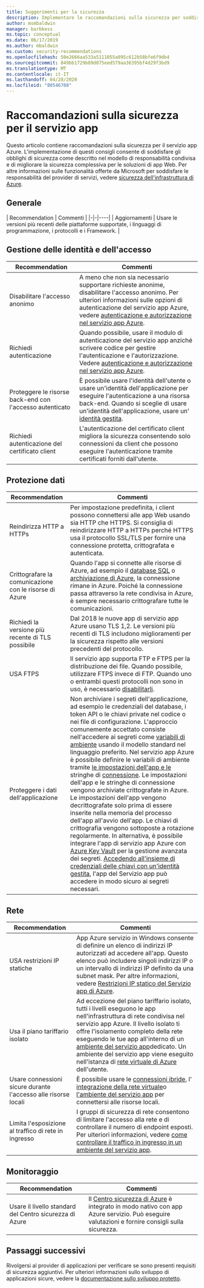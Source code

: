 ```yaml
---
title: Suggerimenti per la sicurezza
description: Implementare le raccomandazioni sulla sicurezza per soddisfare gli obblighi di sicurezza come indicato nel modello di responsabilità condivisa. Migliorare la sicurezza dell'app.
author: msmbaldwin
manager: barbkess
ms.topic: conceptual
ms.date: 06/17/2019
ms.author: mbaldwin
ms.custom: security-recommendations
ms.openlocfilehash: 50e2666aa533a5111055a095c612b58bfe6f9db4
ms.sourcegitcommit: 849bb1729b89d075eed579aa36395bf4d29f3bd9
ms.translationtype: MT
ms.contentlocale: it-IT
ms.lasthandoff: 04/28/2020
ms.locfileid: "80546708"
---
```

# <a name="security-recommendations-for-app-service"></a>Raccomandazioni sulla sicurezza per il servizio app

Questo articolo contiene raccomandazioni sulla sicurezza per il servizio app Azure. L'implementazione di questi consigli consente di soddisfare gli obblighi di sicurezza come descritto nel modello di responsabilità condivisa e di migliorare la sicurezza complessiva per le soluzioni di app Web. Per altre informazioni sulle funzionalità offerte da Microsoft per soddisfare le responsabilità del provider di servizi, vedere [sicurezza dell'infrastruttura di Azure](../security/fundamentals/infrastructure.md).

## <a name="general"></a>Generale

| Recommendation | Commenti |
|-|-|----|
| Aggiornamenti | Usare le versioni più recenti delle piattaforme supportate, i linguaggi di programmazione, i protocolli e i Framework. |

## <a name="identity-and-access-management"></a>Gestione delle identità e dell'accesso

| Recommendation | Commenti |
|-|----|
| Disabilitare l'accesso anonimo | A meno che non sia necessario supportare richieste anonime, disabilitare l'accesso anonimo. Per ulteriori informazioni sulle opzioni di autenticazione del servizio app Azure, vedere [autenticazione e autorizzazione nel servizio app Azure](overview-authentication-authorization.md).|
| Richiedi autenticazione | Quando possibile, usare il modulo di autenticazione del servizio app anziché scrivere codice per gestire l'autenticazione e l'autorizzazione. Vedere [autenticazione e autorizzazione nel servizio app Azure](overview-authentication-authorization.md). |
| Proteggere le risorse back-end con l'accesso autenticato | È possibile usare l'identità dell'utente o usare un'identità dell'applicazione per eseguire l'autenticazione a una risorsa back-end. Quando si sceglie di usare un'identità dell'applicazione, usare un' [identità gestita](overview-managed-identity.md).
| Richiedi autenticazione del certificato client | L'autenticazione del certificato client migliora la sicurezza consentendo solo connessioni da client che possono eseguire l'autenticazione tramite certificati forniti dall'utente. |

## <a name="data-protection"></a>Protezione dati

| Recommendation | Commenti |
|-|-|
| Reindirizza HTTP a HTTPs | Per impostazione predefinita, i client possono connettersi alle app Web usando sia HTTP che HTTPS. Si consiglia di reindirizzare HTTP a HTTPs perché HTTPS usa il protocollo SSL/TLS per fornire una connessione protetta, crittografata e autenticata. |
| Crittografare la comunicazione con le risorse di Azure | Quando l'app si connette alle risorse di Azure, ad esempio il [database SQL](https://azure.microsoft.com/services/sql-database/) o [archiviazione di Azure](/azure/storage/), la connessione rimane in Azure. Poiché la connessione passa attraverso la rete condivisa in Azure, è sempre necessario crittografare tutte le comunicazioni. |
| Richiedi la versione più recente di TLS possibile | Dal 2018 le nuove app di servizio app Azure usano TLS 1,2. Le versioni più recenti di TLS includono miglioramenti per la sicurezza rispetto alle versioni precedenti del protocollo. |
| USA FTPS | Il servizio app supporta FTP e FTPS per la distribuzione dei file. Quando possibile, utilizzare FTPS invece di FTP. Quando uno o entrambi questi protocolli non sono in uso, è necessario [disabilitarli](deploy-ftp.md#enforce-ftps). |
| Proteggere i dati dell'applicazione | Non archiviare i segreti dell'applicazione, ad esempio le credenziali del database, i token API o le chiavi private nel codice o nei file di configurazione. L'approccio comunemente accettato consiste nell'accedere ai segreti come [variabili di ambiente](https://wikipedia.org/wiki/Environment_variable) usando il modello standard nel linguaggio preferito. Nel servizio app Azure è possibile definire le variabili di ambiente tramite [le impostazioni dell'app e le](web-sites-configure.md) stringhe di [connessione](web-sites-configure.md). Le impostazioni dell'app e le stringhe di connessione vengono archiviate crittografate in Azure. Le impostazioni dell'app vengono decrittografate solo prima di essere inserite nella memoria del processo dell'app all'avvio dell'app. Le chiavi di crittografia vengono sottoposte a rotazione regolarmente. In alternativa, è possibile integrare l'app di servizio app Azure con [Azure Key Vault](/azure/key-vault/) per la gestione avanzata dei segreti. [Accedendo all'insieme di credenziali delle chiavi con un'identità gestita](../key-vault/tutorial-web-application-keyvault.md), l'app del Servizio app può accedere in modo sicuro ai segreti necessari. |

## <a name="networking"></a>Rete

| Recommendation | Commenti |
|-|-|
| USA restrizioni IP statiche | App Azure servizio in Windows consente di definire un elenco di indirizzi IP autorizzati ad accedere all'app. Questo elenco può includere singoli indirizzi IP o un intervallo di indirizzi IP definito da una subnet mask. Per altre informazioni, vedere [Restrizioni IP statico del Servizio app di Azure](app-service-ip-restrictions.md).  |
| Usa il piano tariffario isolato | Ad eccezione del piano tariffario isolato, tutti i livelli eseguono le app nell'infrastruttura di rete condivisa nel servizio app Azure. Il livello isolato ti offre l'isolamento completo della rete eseguendo le tue app all'interno di un [ambiente del servizio app](environment/intro.md)dedicato. Un ambiente del servizio app viene eseguito nell'istanza di [rete virtuale di Azure](/azure/virtual-network/) dell'utente.|
| Usare connessioni sicure durante l'accesso alle risorse locali | È possibile usare le [connessioni ibride](app-service-hybrid-connections.md), l' [integrazione della rete virtuale](web-sites-integrate-with-vnet.md)o [l'ambiente del servizio app](environment/intro.md) per connettersi alle risorse locali. |
| Limita l'esposizione al traffico di rete in ingresso | I gruppi di sicurezza di rete consentono di limitare l'accesso alla rete e di controllare il numero di endpoint esposti. Per ulteriori informazioni, vedere [come controllare il traffico in ingresso in un ambiente del servizio app](environment/app-service-app-service-environment-control-inbound-traffic.md). |

## <a name="monitoring"></a>Monitoraggio

| Recommendation | Commenti |
|-|-|
|Usare il livello standard del Centro sicurezza di Azure | Il [Centro sicurezza di Azure](../security-center/security-center-app-services.md) è integrato in modo nativo con app Azure servizio. Può eseguire valutazioni e fornire consigli sulla sicurezza. |

## <a name="next-steps"></a>Passaggi successivi

Rivolgersi al provider di applicazioni per verificare se sono presenti requisiti di sicurezza aggiuntivi. Per ulteriori informazioni sullo sviluppo di applicazioni sicure, vedere la [documentazione sullo sviluppo protetto](../security/fundamentals/abstract-develop-secure-apps.md).
